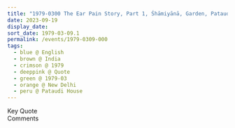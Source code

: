 ```yaml
---
title: "1979-0300 The Ear Pain Story, Part 1, Śhāmiyānā, Garden, Pataudi House, 10 Ashoka Road, New Delhi, India"
date: 2023-09-19
display_date: 
sort_date: 1979-03-09.1
permalink: /events/1979-0309-000
tags:
  - blue @ English
  - brown @ India
  - crimson @ 1979
  - deeppink @ Quote
  - green @ 1979-03
  - orange @ New Delhi
  - peru @ Pataudi House
---
```


<wave-list>
  <list-title color="green" width="75">Key Quote</list-title>
  <list-item color="BlanchedAlmond"  width="200"></list-item>
  <list-item color="Lavender"></list-item>
  <list-item color="BlanchedAlmond"></list-item>
</wave-list>

<br>

<wave-list>
  <list-title color="green" width="75">Comments</list-title>
  <list-item color="BlanchedAlmond"  width="200"></list-item>
  <list-item color="Lavender"></list-item>
  <list-item color="BlanchedAlmond"></list-item>
</wave-list>